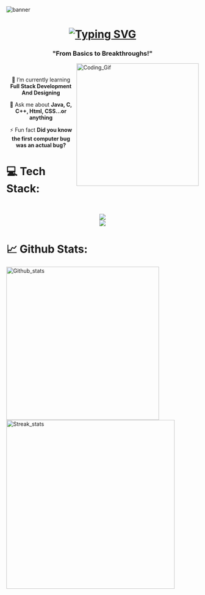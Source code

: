 <img align="center" alt="banner" src="https://github.com/user-attachments/assets/5ae5e999-50f1-4f62-bc90-c37c5f039410">


<h1 align = "center">
   <a href="https://git.io/typing-svg"><img src="https://readme-typing-svg.demolab.com?font=Poppins+semibold&size=30&duration=4500&pause=1500&width=435&lines=Hi+%F0%9F%91%8B%2C+I'm+Prachi+Prabhakar" alt="Typing SVG" /></a>
</h1>
<h3 align="center">"From Basics to Breakthroughs!"</h3>

<img align ="right" alt="Coding_Gif" style="width: 320px; height: auto;" src="https://mir-s3-cdn-cf.behance.net/project_modules/hd/06f21a161921919.63cd7887d0a70.gif"> ㅤㅤㅤㅤ

<div align = "center">
   
🌱 I’m currently learning **Full Stack Development And Designing**

💬 Ask me about **Java, C, C++, Html, CSS...or anything**

⚡ Fun fact **Did you know the first computer bug was an actual bug?**
</div>

<h1>💻 Tech Stack:</h1>
</br>
<p align="center">
  <a href="#">
    <img src="https://skillicons.dev/icons?i=c,cpp,java,html,css" /></br><img src="https://skillicons.dev/icons?i=git,github,figma" />
  </a>
</p>

# 📈 Github Stats:
<img src="https://github-readme-stats.vercel.app/api?username=Pr4chi-09&theme=tokyonight&hide_border=false&include_all_commits=false&count_private=false" alt="Github_stats" width="400"/> <img src="https://github-readme-streak-stats.herokuapp.com/?user=Pr4chi-09&theme=tokyonight&hide_border=false" alt="Streak_stats" width="441"/>

<!---# 📈 Github Stats:
![](https://github-readme-stats.vercel.app/api?username=Pr4chi-09&theme=tokyonight&hide_border=false&include_all_commits=false&count_private=false)
![](https://github-readme-streak-stats.herokuapp.com/?user=Pr4chi-09&theme=tokyonight&hide_border=false)<br/>--->


<!---
Pr4chi-09/Pr4chi-09 is a ✨ special ✨ repository because its `README.md` (this file) appears on your GitHub profile.
You can click the Preview link to take a look at your changes.
--->
